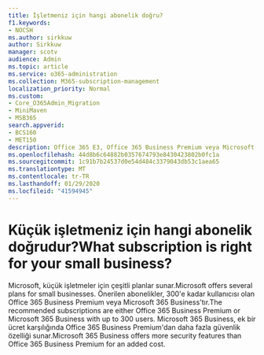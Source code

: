 ```yaml
---
title: İşletmeniz için hangi abonelik doğru?
f1.keywords:
- NOCSH
ms.author: sirkkuw
author: Sirkkuw
manager: scotv
audience: Admin
ms.topic: article
ms.service: o365-administration
ms.collection: M365-subscription-management
localization_priority: Normal
ms.custom:
- Core_O365Admin_Migration
- MiniMaven
- MSB365
search.appverid:
- BCS160
- MET150
description: Office 365 E3, Office 365 Business Premium veya Microsoft 365 Business'ın işletmeniz için uygun olup olmadığını belirleyin.
ms.openlocfilehash: 44d8b6c64882b0357674793e8430423802b0fc1a
ms.sourcegitcommit: 1c91b7b24537d0e54d484c3379043db53c1aea65
ms.translationtype: MT
ms.contentlocale: tr-TR
ms.lasthandoff: 01/29/2020
ms.locfileid: "41594945"
---
```

# <a name="what-subscription-is-right-for-your-small-business"></a><span data-ttu-id="5d953-103">Küçük işletmeniz için hangi abonelik doğrudur?</span><span class="sxs-lookup"><span data-stu-id="5d953-103">What subscription is right for your small business?</span></span>

<span data-ttu-id="5d953-104">Microsoft, küçük işletmeler için çeşitli planlar sunar.</span><span class="sxs-lookup"><span data-stu-id="5d953-104">Microsoft offers several plans for small businesses.</span></span> <span data-ttu-id="5d953-105">Önerilen abonelikler, 300'e kadar kullanıcısı olan Office 365 Business Premium veya Microsoft 365 Business'tır.</span><span class="sxs-lookup"><span data-stu-id="5d953-105">The recommended subscriptions are either Office 365 Business Premium or Microsoft 365 Business with up to 300 users.</span></span> <span data-ttu-id="5d953-106">Microsoft 365 Business, ek bir ücret karşılığında Office 365 Business Premium'dan daha fazla güvenlik özelliği sunar.</span><span class="sxs-lookup"><span data-stu-id="5d953-106">Microsoft 365 Business offers more security features than Office 365 Business Premium for an added cost.</span></span>
